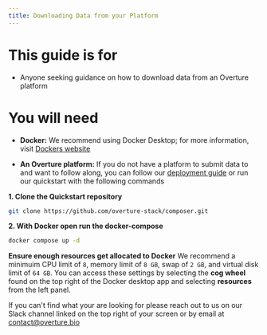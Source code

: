 ```yaml
---
title: Downloading Data from your Platform
---
```


# This guide is for

- Anyone seeking guidance on how to download data from an Overture platform

# You will need

- **Docker:** We recommend using Docker Desktop; for more information, visit [Dockers website](https://www.docker.com/products/docker-desktop/)


- **An Overture platform:** If you do not have a platform to submit data to and want to follow along, you can follow our [deployment guide](/guides/deployment) or run our quickstart with the following commands

**1. Clone the Quickstart repository**

```bash
git clone https://github.com/overture-stack/composer.git
```

**2. With Docker open run the docker-compose**

```bash
docker compose up -d
```

<Warning>**Ensure enough resources get allocated to Docker** We recommend a minimuim CPU limit of `8`, memory limit of `8 GB`, swap of `2 GB`, and virtual disk limit of `64 GB`. You can access these settings by selecting the **cog wheel** found on the top right of the Docker desktop app and selecting **resources** from the left panel.</Warning>

<Note title="Help us make our guides better">If you can't find what your are looking for please reach out to us on our Slack channel linked on the top right of your screen or by email at contact@overture.bio</Note>

